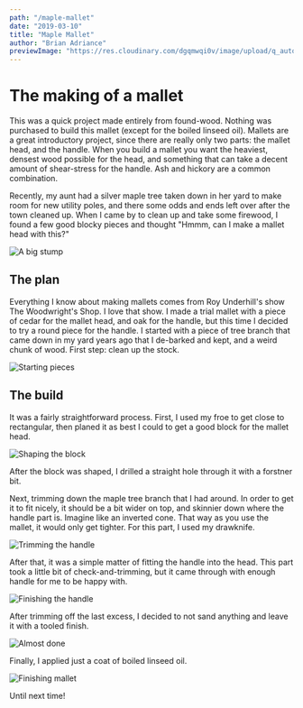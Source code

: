 ```yaml
---
path: "/maple-mallet"
date: "2019-03-10"
title: "Maple Mallet"
author: "Brian Adriance"
previewImage: "https://res.cloudinary.com/dgqmwqi0v/image/upload/q_auto,f_auto,w_400/blog-posts/maple-mallet/IMG_2793_z7jifk"
---
```


# The making of a mallet
This was a quick project made entirely from found-wood. Nothing was purchased to build this mallet (except for the boiled linseed oil). Mallets are a great introductory project, since there are really only two parts: the mallet head, and the handle. When you build a mallet you want the heaviest, densest wood possible for the head, and something that can take a decent amount of shear-stress for the handle. Ash and hickory are a common combination.

Recently, my aunt had a silver maple tree taken down in her yard to make room for new utility poles, and there some odds and ends left over after the town cleaned up. When I came by to clean up and take some firewood, I found a few good blocky pieces and thought "Hmmm, can I make a mallet head with this?"

![A big stump](https://res.cloudinary.com/dgqmwqi0v/image/upload/q_auto,f_auto,w_800/blog-posts/maple-mallet/IMG_2020_sowj8x)

## The plan
Everything I know about making mallets comes from Roy Underhill's show The Woodwright's Shop. I love that show. I made a trial mallet with a piece of cedar for the mallet head, and oak for the handle, but this time I decided to try a round piece for the handle. I started with a piece of tree branch that came down in my yard years ago that I de-barked and kept, and a weird chunk of wood. First step: clean up the stock.

![Starting pieces](https://res.cloudinary.com/dgqmwqi0v/image/upload/q_auto,f_auto,w_800/blog-posts/maple-mallet/PEVQ2288_rr4gzg)

## The build
It was a fairly straightforward process. First, I used my froe to get close to rectangular, then planed it as best I could to get a good block for the mallet head.

![Shaping the block](https://res.cloudinary.com/dgqmwqi0v/image/upload/q_auto,f_auto,w_800/blog-posts/maple-mallet/IMG_2788_wdwcog)

After the block was shaped, I drilled a straight hole through it with a forstner bit.

Next, trimming down the maple tree branch that I had around. In order to get it to fit nicely, it should be a bit wider on top, and skinnier down where the handle part is. Imagine like an inverted cone. That way as you use the mallet, it would only get tighter. For this part, I used my drawknife.

![Trimming the handle](https://res.cloudinary.com/dgqmwqi0v/image/upload/q_auto,f_auto,w_800/blog-posts/maple-mallet/IMG_2790_izwr2q)

After that, it was a simple matter of fitting the handle into the head. This part took a little bit of check-and-trimming, but it came through with enough handle for me to be happy with.

![Finishing the handle](https://res.cloudinary.com/dgqmwqi0v/image/upload/q_auto,f_auto,w_800/blog-posts/maple-mallet/IMG_2792_o9oggj)

After trimming off the last excess, I decided to not sand anything and leave it with a tooled finish.

![Almost done](https://res.cloudinary.com/dgqmwqi0v/image/upload/q_auto,f_auto,w_800/blog-posts/maple-mallet/IMG_2793_z7jifk)

Finally, I applied just a coat of boiled linseed oil.

![Finishing mallet](https://res.cloudinary.com/dgqmwqi0v/image/upload/q_auto,f_auto,w_800/blog-posts/maple-mallet/IMG_2796_rdkzik)

Until next time!



